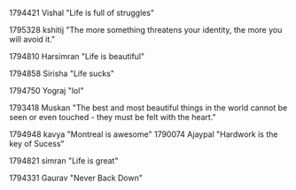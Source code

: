 1794421  Vishal "Life is full of struggles"

1795328 kshitij "The more something threatens your identity, the more you will avoid it."


1794810 Harsimran "Life is beautiful"


1794858 Sirisha "Life sucks"

1794750 Yograj "lol"

1793418 Muskan "The best and most beautiful things in the world cannot be seen or even touched - they must be felt with the heart."


1794948  kavya "Montreal is awesome"
1790074 Ajaypal "Hardwork is the key of Sucess"



1794821  simran "Life is great"


1794331  Gaurav "Never Back Down"









